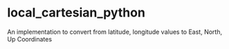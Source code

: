# local_cartesian_python
An implementation to convert from latitude, longitude values to East, North, Up Coordinates
